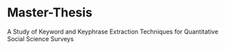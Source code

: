 # Master-Thesis
A Study of Keyword and Keyphrase Extraction Techniques for Quantitative Social Science Surveys
